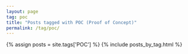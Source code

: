 ```yaml
---
layout: page
tag: poc
title: "Posts tagged with POC (Proof of Concept)"
permalink: /tag/poc/
---
```


{% assign posts = site.tags['POC'] %}
{% include posts_by_tag.html %}
